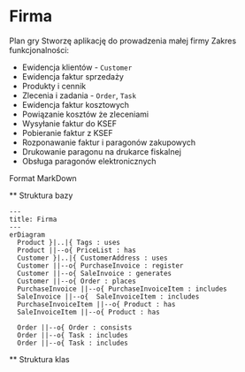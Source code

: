 # Firma
Plan gry
Stworzę aplikację do prowadzenia małej firmy
Zakres funkcjonalności:

- Ewidencja klientów - `Customer`
- Ewidencja faktur sprzedaży
- Produkty i cennik
- Zlecenia i zadania - `Order`, `Task`
- Ewidencja faktur kosztowych
- Powiązanie kosztów że zleceniami
- Wysyłanie faktur do KSEF
- Pobieranie faktur z KSEF
- Rozponawanie faktur i paragonów zakupowych
- Drukowanie paragonu na drukarce fiskalnej
- Obsługa paragonów elektronicznych





Format MarkDown

** Struktura bazy

```mermaid
---
title: Firma
---
erDiagram
  Product }|..|{ Tags : uses
  Product ||--o{ PriceList : has
  Customer }|..|{ CustomerAddress : uses
  Customer ||--o{ PurchaseInvoice : register
  Customer ||--o{ SaleInvoice : generates
  Customer ||--o{ Order : places
  PurchaseInvoice ||--o{ PurchaseInvoiceItem : includes
  SaleInvoice ||--o{  SaleInvoiceItem : includes
  PurchaseInvoiceItem ||--o{ Product : has
  SaleInvoiceItem ||--o{ Product : has
 
  Order ||--o{ Order : consists
  Order ||--o{ Task : includes
  Order ||--o{ Task : includes
```



** Struktura klas
